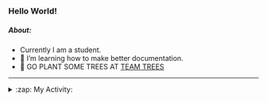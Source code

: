 ### Hello World!

##### About:
- Currently I am a student.
- 🌱 I’m learning how to make better documentation.
- 🌱 GO PLANT SOME TREES AT [TEAM TREES](https://teamtrees.org/)

---
<details>
  <summary>:zap: My Activity:</summary>
  
<!--START_SECTION:waka-->
![Code Time](http://img.shields.io/badge/Code%20Time-1%2C152%20hrs%2043%20mins-blue)

**I'm a Night 🦉** 

```text
🌞 Morning                1424 commits        ██░░░░░░░░░░░░░░░░░░░░░░░   09.17 % 
🌆 Daytime                5509 commits        █████████░░░░░░░░░░░░░░░░   35.48 % 
🌃 Evening                4473 commits        ███████░░░░░░░░░░░░░░░░░░   28.81 % 
🌙 Night                  4121 commits        ███████░░░░░░░░░░░░░░░░░░   26.54 % 
```
📅 **I'm Most Productive on Wednesday** 

```text
Monday                   2331 commits        ████░░░░░░░░░░░░░░░░░░░░░   15.01 % 
Tuesday                  2022 commits        ███░░░░░░░░░░░░░░░░░░░░░░   13.02 % 
Wednesday                3593 commits        ██████░░░░░░░░░░░░░░░░░░░   23.14 % 
Thursday                 1919 commits        ███░░░░░░░░░░░░░░░░░░░░░░   12.36 % 
Friday                   1531 commits        ██░░░░░░░░░░░░░░░░░░░░░░░   09.86 % 
Saturday                 1388 commits        ██░░░░░░░░░░░░░░░░░░░░░░░   08.94 % 
Sunday                   2743 commits        ████░░░░░░░░░░░░░░░░░░░░░   17.67 % 
```


📊 **This Week I Spent My Time On** 

```text
🔥 Editors: 
VS Code                  5 hrs 49 mins       █████████████████████████   100.00 % 

🐱‍💻 Projects: 
giveth-dapps-v2          3 hrs 20 mins       ██████████████░░░░░░░░░░░   57.23 % 
praise                   2 hrs 29 mins       ███████████░░░░░░░░░░░░░░   42.77 % 
```


 Last Updated on 17/07/2023 12:12:16 UTC
<!--END_SECTION:waka-->
</details>
